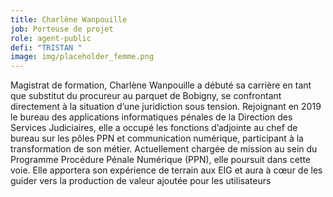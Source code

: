 ```yaml
---
title: Charlène Wanpouille
job: Porteuse de projet
role: agent-public
defi: "TRISTAN "
image: img/placeholder_femme.png
---
```

Magistrat de formation, Charlène Wanpouille a débuté sa carrière en tant que substitut du procureur au parquet de Bobigny, se confrontant directement à la situation d’une juridiction sous tension. Rejoignant en 2019 le bureau des applications informatiques pénales de la Direction des Services Judiciaires, elle a occupé les fonctions d’adjointe au chef de bureau sur les pôles PPN et communication numérique, participant à la transformation de son métier. Actuellement chargée de mission au sein du Programme Procédure Pénale Numérique (PPN), elle poursuit dans cette voie. Elle apportera son expérience de terrain aux EIG et aura à cœur de les guider vers la production de valeur ajoutée pour les utilisateurs